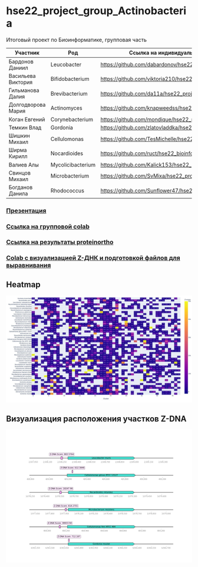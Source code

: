 # hse22_project_group_Actinobacteria
Итоговый проект по Биоинформатике, групповая часть

| Участник | Род | Ссылка на индивидуальную часть |
| ------ |-----| -----|
|Бардонов	Даниил | Leucobacter | https://github.com/dabardonov/hse22_project |
|Васильева	Виктория |  Bifidobacterium | https://github.com/viktoria210/hse22_project |
|Гильманова	Далия | Brevibacterium | https://github.com/da11a/hse22_project |
|Долгодворова	Мария |  Actinomyces | https://github.com/knapweedss/hse22_project_Actinomyces |
|Коган	Евгений | Corynebacterium | https://github.com/mondique/hse22_project |
|Темкин	Влад | Gordonia | https://github.com/zlatovladdka/hse22_project |
|Шишкин	Михаил | Cellulomonas | https://github.com/TesMichelle/hse22_project_minor |
|Ширма	Кирилл |Nocardioides | https://github.com/ruct/hse22_bioinfo_project |
|Валиев	Алы | Mycolicibacterium | https://github.com/Kalick153/hse22_project|
|Свинцов Михаил | Microbacterium | https://github.com/SvMixa/hse22_project|
|Богданов Данила  | Rhodococcus | https://github.com/Sunflower47/hse22_project|

### [Презентация](https://docs.google.com/presentation/d/1vLEMij1sUKjF-VS2CkVkbWrX1rBbscDmZzMmHYSArlI/edit#slide=id.g13510f3057f_2_5)

### [Ссылка на групповой colab](https://colab.research.google.com/drive/1vDN8I0Sv7V2_vPfEJi_dsVLNZ8iT7a9s?usp=sharing)

### [Ссылка на результаты proteinortho](https://drive.google.com/file/d/1_CfLk_IHBtOkBgqJis75tJ711DLbvs3x/view?usp=sharing)
### [Colab с визуализацией Z-ДНК и подготовкой файлов для выравнивания](https://colab.research.google.com/drive/1-2Xgji44ccVU7_Z7okIGYO_Z4GO7Zl8f?usp=sharing)

## Heatmap
![](data/1.jpg)


## Визуализация расположения участков Z-DNA
![](data/clust6.png)
